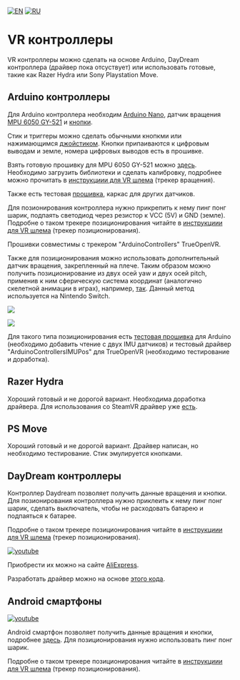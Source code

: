 ﻿[![EN](https://user-images.githubusercontent.com/9499881/33184537-7be87e86-d096-11e7-89bb-f3286f752bc6.png)](https://github.com/TrueOpenVR/TrueOpenVR-DIY/blob/master/Controllers/Controllers.md) 
[![RU](https://user-images.githubusercontent.com/9499881/27683795-5b0fbac6-5cd8-11e7-929c-057833e01fb1.png)](https://github.com/TrueOpenVR/TrueOpenVR-DIY/blob/master/Controllers/Controllers.RU.md) 
# VR контроллеры
VR контроллеры можно сделать на основе Arduino, DayDream контроллера (драйвер пока отсуствует) или использовать готовые, такие как Razer Hydra или Sony Playstation Move.

## Arduino контроллеры
Для Arduino контроллера необходим [Arduino Nano](http://ali.pub/2oy73f), датчик вращения [MPU 6050 GY-521](http://ali.pub/2oy76c) и [кнопки](http://ali.pub/33lzue). 

Стик и триггеры можно сделать обычными кнопкми или нажимающимся [джойстиком](http://ali.pub/2zbur8). Кнопки припаиваются к цифровым выводам и земле, номера цифровых выводов есть в прошивке.

Взять готовую прошивку для MPU 6050 GY-521 можно [здесь](https://github.com/TrueOpenVR/TrueOpenVR-DIY/blob/master/Controllers/Arduino/Controller_MPU6050_DMP6.ino). Необходимо загрузить библиотеки и сделать калибровку, подробнее можно прочитать в [инструкциии для VR шлема](https://github.com/TrueOpenVR/TrueOpenVR-DIY/blob/master/HMD/HMD.RU.md) (трекер вращения).

Также есть тестовая [прошивка](https://github.com/TrueOpenVR/TrueOpenVR-DIY/blob/master/Controllers/Arduino/Controller.ino), каркас для других датчиков. 

Для позионирования контроллера нужно прикрепить к нему пинг понг шарик, подпаять светодиод через резистор к VCC (5V) и GND (земле). Подробне о таком трекере позиционирования читайте в [инструкциии для VR шлема](https://github.com/TrueOpenVR/TrueOpenVR-DIY/blob/master/HMD/HMD.RU.md) (трекер позиционирования).

Прошивки совместимы с трекером "ArduinoControllers" TrueOpenVR.



Также для позиционирования можно использовать дополнительный датчик вращения, закрепленный на плече. Таким образом можно получить позиционирование из двух осей yaw и двух осей pitch, применив к ним сферическую система координат (аналогично скелетной анимации в играх), например, [так](https://github.com/TrueOpenVR/TrueOpenVR-Drivers/blob/master/C%2B%2B/ArduinoControllersIMUPos/ArduinoControllers.cpp#L338-L378). Данный метод используется на Nintendo Switch. 

![](https://user-images.githubusercontent.com/9499881/79615275-72e20c00-8113-11ea-8467-514d9fe730a6.gif)

![](https://user-images.githubusercontent.com/9499881/80840516-8e1e4280-8c0e-11ea-9a5f-96a890f12d29.gif)

Для такого типа позиционирования есть [тестовая прошивка](https://github.com/TrueOpenVR/TrueOpenVR-DIY/blob/master/Controllers/Arduino/ControllerIMUPos.ino) для Arduino (необходимо добавить чтение с двух IMU датчиков) и тестовый драйвер "ArduinoControllersIMUPos" для TrueOpenVR (необходимо тестирование и доработка).

## Razer Hydra
Хороший готовый и не дорогой вариант. Необходима доработка драйвера. Для использования со SteamVR драйвер уже [есть](https://github.com/r57zone/Razer-Hydra-SteamVR-driver).

## PS Move
Хороший готовый и не дорогой вариант. Драйвер написан, но необходимо тестирование. Стик эмулируется кнопками.

## DayDream контроллеры
Контроллер Daydream позволяет получить данные вращения и кнопки. Для позионирования контроллера нужно приклеить к нему пинг понг шарик, сделать выключатель, чтобы не расходовать батарею и подпаяться к батарее. 

Подробне о таком трекере позиционирования читайте в [инструкциии для VR шлема](https://github.com/TrueOpenVR/TrueOpenVR-DIY/blob/master/HMD/HMD.RU.md) (трекер позиционирования).

[![youtube](https://user-images.githubusercontent.com/9499881/44265935-ae8b4b00-a239-11e8-85fa-006f29f58c82.gif)](https://youtu.be/jtABXvqChHU)

Приобрести их можно на сайте [AliExpress](http://ali.pub/2ph4hr). 

Разработать драйвер можно на основе [этого кода](https://github.com/gb2111/Access-GearVR-Controller-from-PC).

## Android смартфоны
[![youtube](https://user-images.githubusercontent.com/9499881/44266133-7b958700-a23a-11e8-98bb-af64a35c7ecb.gif)](https://youtu.be/4V1yee-_5PA)

Android смартфон позволяет получить данные вращения и кнопки, подробнее [здесь](https://github.com/TrueOpenVR/TrueOpenVR-Drivers/tree/master/C%2B%2B/AndroidControllers). Для позиционирования нужно использовать пинг понг шарик. 

Подробне о таком трекере позиционирования читайте в [инструкциии для VR шлема](https://github.com/TrueOpenVR/TrueOpenVR-DIY/blob/master/HMD/HMD.RU.md) (трекер позиционирования).